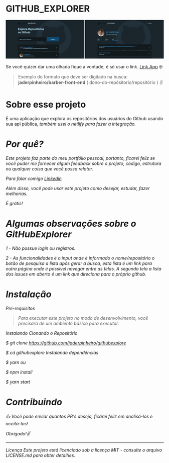 # GITHUB_EXPLORER

![api](https://raw.githubusercontent.com/jaderpinheiro/githubexplore/master/Githubexplorer_app.jpg) 

Se você quizer dar uma olhada  fique a vontade, é só usar o link. <a href="https://githubexpolorer.netlify.app/" target="_blanck" title="Githubexplorer" target="_blank">Link App</a> :nerd_face:

> Exemplo do formato que deve ser digitado na busca: **jaderpinheiro/barber-front-end** ( dono-do-repósitorio/repositório ) :v:



# Sobre esse projeto
<p>É uma aplicação que explora os repositórios dos usuários do Github usando sua api pública, <i>também usei o netlify para fazer a integração.<i></p>

# Por quê?
<p>Este projeto faz parte do meu portfólio pessoal, portanto, ficarei feliz se você puder me fornecer algum feedback sobre o projeto, código, estrutura ou qualquer coisa que você possa relatar.</p>

Para falar comigo <a href="https://br.linkedin.com/in/jader-borges-pinheiro-a0b68920" title="Jader Borges Pinheiro">Linkedin</a>

<p>Além disso, você pode usar este projeto como desejar, estudar, fazer melhorias.</p>

É grátis!

# Algumas observações sobre o GitHubExplorer

1 - Não possue login ou registros.

2 - As funcionalidades é o input onde é informado o nome/repositório o botão de pesquisa a lista após gerar a busca, esta lista é um link para outra página onde é possível navegar entre as telas. A segunda tela a lista dos issues em aberto é um link que direciona para o próprio github.

# Instalação 

Pré-requisitos
>Para executar este projeto no modo de desenvolvimento, você precisará de um ambiente básico para executar.


Instalando
Clonando o Repositório

$ git clone https://github.com/jaderpinheiro/githubexplore

$ cd githubexplore
Instalando dependências

$ yarn
ou

$ npm install

$ yarn start


# Contribuindo
:thumbsup: Você pode enviar quantos PR's deseja, ficarei feliz em analisá-los e aceitá-los! 

Obrigado!:v:

---
<p>Licença
Este projeto está licenciado sob a licença MIT - consulte o arquivo LICENSE.md para obter detalhes.</p>

